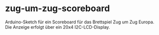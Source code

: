 # zug-um-zug-scoreboard
Arduino-Sketch für ein Scoreboard für das Brettspiel Zug um Zug Europa.
Die Anzeige erfolgt über ein 20x4 I2C-LCD-Display.

